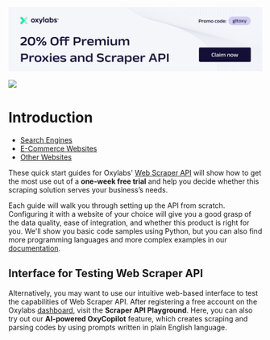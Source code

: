 [![Oxylabs promo code](https://raw.githubusercontent.com/oxylabs/product-integrations/refs/heads/master/Affiliate-Universal-1090x275.png)](https://oxylabs.go2cloud.org/aff_c?offer_id=7&aff_id=877&url_id=112)


[![](https://dcbadge.vercel.app/api/server/eWsVUJrnG5)](https://discord.gg/eWsVUJrnG5)

# Introduction

- [Search Engines](./Guides/Search%20Engines.md)
- [E-Commerce Websites](./Guides/E-Commerce%20Websites.md)
- [Other Websites](./Guides/Other%20Websites.md)

These quick start guides for Oxylabs' [Web Scraper API](https://oxylabs.io/products/scraper-api/web) will show how to get the most use out of a **one-week free trial** and help you decide whether this scraping solution serves your business’s needs.

Each guide will walk you through setting up the API from scratch. Configuring it with a website of your choice will give you a good grasp of the data quality, ease of integration, and whether this product is right for you. We'll show you basic code samples using Python, but you can also find more programming languages and more complex examples in our [documentation](https://developers.oxylabs.io/scraper-apis/web-scraper-api).

## Interface for Testing Web Scraper API

Alternatively, you may want to use our intuitive web-based interface to test the capabilities of Web Scraper API. After registering a free account on the Oxylabs [dashboard](https://dashboard.oxylabs.io/), visit the **Scraper API Playground**. Here, you can also try out our **AI-powered OxyCopilot** feature, which creates scraping and parsing codes by using prompts written in plain English language.
